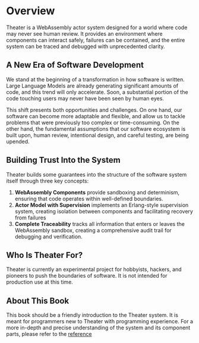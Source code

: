 # Overview

Theater is a WebAssembly actor system designed for a world where code may never see human review. It provides an environment where components can interact safely, failures can be contained, and the entire system can be traced and debugged with unprecedented clarity.

## A New Era of Software Development

We stand at the beginning of a transformation in how software is written. Large Language Models are already generating significant amounts of code, and this trend will only accelerate. Soon, a substantial portion of the code touching users may never have been seen by human eyes.

This shift presents both opportunities and challenges. On one hand, our software can become more adaptable and flexible, and allow us to tackle problems that were previously too complex or time-consuming. On the other hand, the fundamental assumptions that our software ecosystem is built upon, human review, intentional design, and careful testing, are being upended.

## Building Trust Into the System

Theater builds some guarantees into the structure of the software system itself through three key concepts:

1. **WebAssembly Components** provide sandboxing and determinism, ensuring that code operates within well-defined boundaries.
2. **Actor Model with Supervision** implements an Erlang-style supervision system, creating isolation between components and facilitating recovery from failures
3. **Complete Traceability** tracks all information that enters or leaves the WebAssembly sandbox, creating a comprehensive audit trail for debugging and verification.

## Who Is Theater For?

Theater is currently an experimental project for hobbyists, hackers, and pioneers to push the boundaries of software. It is not intended for production use at this time.

## About This Book

This book should be a friendly introduction to the Theater system. It is meant for programmers new to Theater with programming experience. For a more in-depth and precise understanding of the system and its component parts, please refer to the [reference](/theater/api/theater/index.html)

